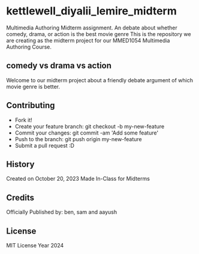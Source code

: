 # kettlewell_diyalii_lemire_midterm
Multimedia Authoring Midterm assignment. An debate about whether comedy, drama, or action is the best movie genre
This is the repository we are creating as the midterm project for our MMED1054 Multimedia Authoring Course.

## comedy vs drama vs action 
Welcome to our midterm project about a friendly debate argument of which movie genre is better.

## Contributing 
* Fork it!
* Create your feature branch: git checkout -b my-new-feature
* Commit your changes: git commit -am 'Add some feature'
* Push to the branch: git push origin my-new-feature
* Submit a pull request :D
## History 
Created on October 20, 2023 Made In-Class for Midterms

## Credits 
Officially Published by: ben, sam and aayush 
## License 
MIT License Year 2024